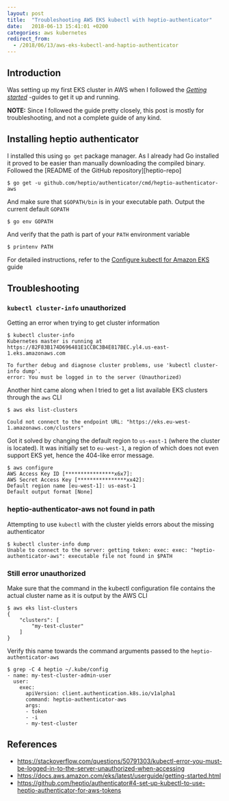 ```yaml
---
layout: post
title:  "Troubleshooting AWS EKS kubectl with heptio-authenticator"
date:   2018-06-13 15:41:01 +0200
categories: aws kubernetes
redirect_from:
  - /2018/06/13/aws-eks-kubectl-and-haptio-authenticator
---
```


## Introduction

Was setting up my first EKS cluster in AWS when I followed the [*Getting started*][eks getting started]
-guides to get it up and running.

**NOTE:** Since I followed the guide pretty closely, this post is mostly for troubleshooting, and not
a complete guide of any kind.

## Installing heptio authenticator

I installed this using `go get` package manager. As I already had Go installed it proved to be easier
than manually downloading the compiled binary. Followed the [README of the GitHub repository][heptio-repo]

    $ go get -u github.com/heptio/authenticator/cmd/heptio-authenticator-aws

And make sure that `$GOPATH/bin` is in your executable path. Output the current default `GOPATH`

    $ go env GOPATH

And verify that the path is part of your `PATH` environment variable

    $ printenv PATH

For detailed instructions, refer to the [Configure kubectl for Amazon EKS][] guide

## Troubleshooting
### `kubectl cluster-info` unauthorized

Getting an error when trying to get cluster information

```
$ kubectl cluster-info
Kubernetes master is running at https://82F83B174D696481E1CCBC3B4E817BEC.yl4.us-east-1.eks.amazonaws.com

To further debug and diagnose cluster problems, use 'kubectl cluster-info dump'.
error: You must be logged in to the server (Unauthorized)
```

Another hint came along when I tried to get a list available EKS clusters through the `aws` CLI

```
$ aws eks list-clusters

Could not connect to the endpoint URL: "https://eks.eu-west-1.amazonaws.com/clusters"
```

Got it solved by changing the default region to `us-east-1` (where the cluster is located).
It was initially set to `eu-west-1`, a region of which does not even support EKS yet, hence
the 404-like error message.

```
$ aws configure
AWS Access Key ID [****************x6x7]:
AWS Secret Access Key [****************xx42]:
Default region name [eu-west-1]: us-east-1
Default output format [None]
```

### heptio-authenticator-aws not found in path

Attempting to use `kubectl` with the cluster yields errors about the missing authenticator

```
$ kubectl cluster-info dump
Unable to connect to the server: getting token: exec: exec: "heptio-authenticator-aws": executable file not found in $PATH
```

### Still error unauthorized

Make sure that the command in the kubectl configuration file contains the actual cluster name as it is output by the AWS CLI

```
$ aws eks list-clusters
{
    "clusters": [
        "my-test-cluster"
    ]
}
```

Verify this name towards the command arguments passed to the `heptio-authenticator-aws`

```
$ grep -C 4 heptio ~/.kube/config
- name: my-test-cluster-admin-user
  user:
    exec:
      apiVersion: client.authentication.k8s.io/v1alpha1
      command: heptio-authenticator-aws
      args:
      - token
      - -i
      - my-test-cluster
```

## References
- https://stackoverflow.com/questions/50791303/kubectl-error-you-must-be-logged-in-to-the-server-unauthorized-when-accessing
- https://docs.aws.amazon.com/eks/latest/userguide/getting-started.html
- https://github.com/heptio/authenticator#4-set-up-kubectl-to-use-heptio-authenticator-for-aws-tokens

[eks getting started]: https://docs.aws.amazon.com/eks/latest/userguide/getting-started.html
[Configure kubectl for Amazon EKS]: https://docs.aws.amazon.com/eks/latest/userguide/configure-kubectl.html
